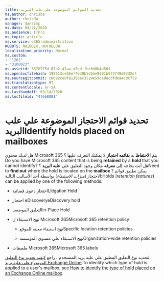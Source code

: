 ```yaml
---
title: تحديد القوائم الموضوعة علي علب البريد
ms.author: chrisda
author: chrisda
manager: dansimp
ms.date: 04/21/2020
ms.audience: ITPro
ms.topic: article
ms.service: o365-administration
ROBOTS: NOINDEX, NOFOLLOW
localization_priority: Normal
ms.custom:
- "1202"
- "3100023"
ms.assetid: 3378775d-67a2-47aa-a7ed-fbc6d0b4d561
ms.openlocfilehash: 192613ce56ef7e30b5d5be9301b573748d0332d4
ms.sourcegitcommit: c6692ce0fa1358ec3529e59ca0ecdfdea4cdc759
ms.translationtype: MT
ms.contentlocale: ar-SA
ms.lasthandoff: 09/14/2020
ms.locfileid: "47668081"
---
```

# <a name="identify-holds-placed-on-mailboxes"></a><span data-ttu-id="93e99-102">تحديد قوائم الاحتجاز الموضوعة علي علب البريد</span><span class="sxs-lookup"><span data-stu-id="93e99-102">Identify holds placed on mailboxes</span></span>

<span data-ttu-id="93e99-103">هل لديك محتوي Microsoft 365 يتم **الاحتفاظ** به **بقائمه احتجاز** لا يمكنك التعرف عليها ؟</span><span class="sxs-lookup"><span data-stu-id="93e99-103">Do you have Microsoft 365 content that is being **retained** by a **hold** that you cannot identify?</span></span> <span data-ttu-id="93e99-104">هل أنت بحاجه إلى **معرفه** مكان وجود التعليق علي **علبه البريد** ؟</span><span class="sxs-lookup"><span data-stu-id="93e99-104">Need to **find out** where the hold is located on the **mailbox** ?</span></span> <span data-ttu-id="93e99-105">يمكن تطبيق قوائم الاحتجاز (*ميزات الاستبقاء*) بواسطة أحد الأساليب التالية:</span><span class="sxs-lookup"><span data-stu-id="93e99-105">Holds (*retention features*) can be applied by one of the following methods:</span></span>
  
- <span data-ttu-id="93e99-106">احتجاز دعوى قضائية</span><span class="sxs-lookup"><span data-stu-id="93e99-106">Litigation Hold</span></span>

- <span data-ttu-id="93e99-107">احتجاز eDiscovery</span><span class="sxs-lookup"><span data-stu-id="93e99-107">eDiscovery hold</span></span>

- <span data-ttu-id="93e99-108">التعليق الموضعي</span><span class="sxs-lookup"><span data-stu-id="93e99-108">In-Place Hold</span></span>

- <span data-ttu-id="93e99-109">نهج الاستبقاء ل Microsoft 365</span><span class="sxs-lookup"><span data-stu-id="93e99-109">Microsoft 365 retention policy</span></span> 

  - <span data-ttu-id="93e99-110">نهج استبقاء معينه للموقع</span><span class="sxs-lookup"><span data-stu-id="93e99-110">Specific location retention policies</span></span>

  - <span data-ttu-id="93e99-111">نهج الاستبقاء علي مستوي المؤسسة</span><span class="sxs-lookup"><span data-stu-id="93e99-111">Organization-wide retention policies</span></span>

- <span data-ttu-id="93e99-112">ملصقات Microsoft 365</span><span class="sxs-lookup"><span data-stu-id="93e99-112">Microsoft 365 labels</span></span>

<span data-ttu-id="93e99-113">لتحديد نوع التعليق المطبق علي علبه بريد المستخدم ، راجع [كيفيه تحديد نوع التعليق الموضوع علي علبه بريد Exchange Online](https://docs.microsoft.com/microsoft-365/compliance/identify-a-hold-on-an-exchange-online-mailbox).</span><span class="sxs-lookup"><span data-stu-id="93e99-113">To identify which type of hold is applied to a user's mailbox, see [How to identify the type of hold placed on an Exchange Online mailbox](https://docs.microsoft.com/microsoft-365/compliance/identify-a-hold-on-an-exchange-online-mailbox).</span></span>
